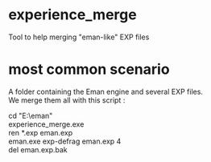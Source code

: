 # experience_merge
Tool to help merging "eman-like" EXP files

# most common scenario
A folder containing the Eman engine and several EXP files.<br>
We merge them all with this script :<p>
cd "E:\eman"<br>
experience_merge.exe<br>
ren *.exp eman.exp<br>
eman.exe exp-defrag eman.exp 4<br>
del eman.exp.bak<br>
